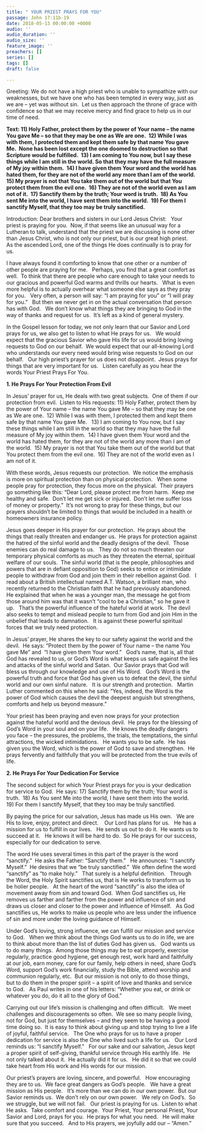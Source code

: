 ```yaml
---
title: " YOUR PRIEST PRAYS FOR YOU"
passage: John 17:11b-19
date: 2018-05-13 00:00:00 +0000
audio: ''
audio_duration: ''
audio_size: ''
feature_image: ''
preachers: []
series: []
tags: []
draft: false

---
```

Greeting: We do not have a high priest who is unable to sympathize with our weaknesses, but we have one who has been tempted in every way, just as we are – yet was without sin.  Let us then approach the throne of grace with confidence so that we may receive mercy and find grace to help us in our time of need.

**Text: 11) Holy Father, protect them by the power of Your name – the name You gave Me – so that they may be one as We are one.  12) While I was with them, I protected them and kept them safe by that name You gave Me.  None has been lost except the one doomed to destruction so that Scripture would be fulfilled.  13) I am coming to You now, but I say these things while I am still in the world. So that they may have the full measure of My joy within them.  14) I have given them Your word and the world has hated them, for they are not of the world any more than I am of the world.  15) My prayer is not that You take them out of the world but that You protect them from the evil one.  16) They are not of the world even as I am not of it.  17) Sanctify them by the truth; Your word is truth.  18) As You sent Me into the world, I have sent them into the world.  19) For them I sanctify Myself, that they too may be truly sanctified.**

Introduction: Dear brothers and sisters in our Lord Jesus Christ:   Your priest is praying for you.  Now, if that seems like an unusual way for a Lutheran to talk, understand that the priest we are discussing is none other than Jesus Christ, who is not only our priest, but is our great high priest.   As the ascended Lord, one of the things He does continually is to pray for us.

I have always found it comforting to know that one other or a number of other people are praying for me.   Perhaps, you find that a great comfort as well.  To think that there are people who care enough to take your needs to our gracious and powerful God warms and thrills our hearts.   What is even more helpful is to actually overhear what someone else says as they pray for you.   Very often, a person will say: “I am praying for you” or “I will pray for you.”   But then we never get in on the actual conversation that person has with God.   We don’t know what things they are bringing to God in the way of thanks and request for us.  It’s left as a kind of general mystery.

In the Gospel lesson for today, we not only learn that our Savior and Lord prays for us, we also get to listen to what He prays for us.   We would expect that the gracious Savior who gave His life for us would bring loving requests to God on our behalf.  We would expect that our all-knowing Lord who understands our every need would bring wise requests to God on our behalf.   Our high priest’s prayer for us does not disappoint.  Jesus prays for things that are very important for us.   Listen carefully as you hear the words Your Priest Prays For You.

**1. He Prays For Your Protection From Evil**

In Jesus’ prayer for us, He deals with two great subjects.  One of them if our protection from evil.  Listen to His requests: 11) Holy Father, protect them by the power of Your name – the name You gave Me – so that they may be one as We are one.  12) While I was with them, I protected them and kept them safe by that name You gave Me.   13) I am coming to You now, but I say these things while I am still in the world so that they may have the full measure of My joy within them.  14) I have given them Your word and the world has hated them, for they are not of the world any more than I am of the world.  15) My prayer is not that You take them out of the world but that You protect them from the evil one.  16) They are not of the world even as I am not of it. 

With these words, Jesus requests our protection.  We notice the emphasis is more on spiritual protection than on physical protection.   When some people pray for protection, they focus more on the physical.  Their prayers go something like this: “Dear Lord, please protect me from harm.  Keep me healthy and safe.  Don’t let me get sick or injured.  Don’t let me suffer loss of money or property.”  It’s not wrong to pray for these things, but our prayers shouldn’t be limited to things that would be included in a health or homeowners insurance policy.

Jesus goes deeper in His prayer for our protection.  He prays about the things that really threaten and endanger us.  He prays for protection against the hatred of the sinful world and the deadly designs of the devil.  Those enemies can do real damage to us.   They do not so much threaten our temporary physical comforts as much as they threaten the eternal, spiritual welfare of our souls.  The sinful world (that is the people, philosophies and powers that are in defiant opposition to God) seeks to entice or intimidate people to withdraw from God and join them in their rebellion against God.   I read about a British intellectual named A.T. Watson, a brilliant man, who recently returned to the Christian faith that he had previously abandoned.   He explained that when he was a younger man, the message he got from those around him was that it wasn’t “cool to be a Christian,” so he gave it up.   That’s the powerful influence of the hateful world at work.  The devil also seeks to tempt and mislead people to turn from God and join Him in the unbelief that leads to damnation.   It is against these powerful spiritual forces that we truly need protection.

In Jesus’ prayer, He shares the key to our safety against the world and the devil.  He says: “Protect them by the power of Your name – the name You gave Me” and  “I have given them Your word.”   God’s name, that is, all that God has revealed to us, or God’s Word is what keeps us safe against the lies and attacks of the sinful world and Satan.  Our Savior prays that God will bless us through our knowledge and use of His Word.   God’s Word is the powerful truth and force that God has given us to defeat the devil, the sinful world and our own sinful nature.   It is our strength and protection.   Martin Luther commented on this when he said: “Yes, indeed, the Word is the power of God which causes the devil the deepest anguish but strengthens, comforts and help us beyond measure.”

Your priest has been praying and even now prays for your protection against the hateful world and the devious devil.  He prays for the blessing of God’s Word in your soul and on your life.   He knows the deadly dangers you face – the pressures, the problems, the trials, the temptations, the sinful attractions, the wicked intimidations.   He wants you to be safe.  He has given you the Word, which is the power of God to save and strengthen.  He prays fervently and faithfully that you will be protected from the true evils of life.

**2. He Prays For Your Dedication For Service**

The second subject for which Your Priest prays for you is your dedication for service to God.  He says: 17) Sanctify them by the truth; Your word is truth.  18) As You sent Me into the world, I have sent them into the world.  19) For them I sanctify Myself, that they too may be truly sanctified.

By paying the price for our salvation, Jesus has made us His own.   We are His to love, enjoy, protect and direct.    Our Lord has plans for us.   He has a mission for us to fulfill in our lives.   He sends us out to do it.  He wants us to succeed at it.   He knows it will be hard to do.  So He prays for our success, especially for our dedication to serve.

The word He uses several times in this part of the prayer is the word “sanctify.”  He asks the Father: “Sanctify them.”   He announces: “I sanctify Myself.”  He desires that we “be truly sanctified.”  We often define the word “sanctify” as “to make holy.”   That surely is a helpful definition.   Through the Word, the Holy Spirit sanctifies us, that is He works to transform us to be holier people.   At the heart of the word “sanctify” is also the idea of movement away from sin and toward God.  When God sanctifies us, He removes us farther and farther from the power and influence of sin and draws us closer and closer to the power and influence of Himself.   As God sanctifies us, He works to make us people who are less under the influence of sin and more under the loving guidance of Himself.

Under God’s loving, strong influence, we can fulfill our mission and service to God.   When we think about the things God wants us to do in life, we are to think about more than the list of duties God has given us.   God wants us to do many things.  Among those things may be to eat properly, exercise regularly, practice good hygiene, get enough rest, work hard and faithfully at our job, earn money, care for our family, help others in need, share God’s Word, support God’s work financially, study the Bible, attend worship and communion regularly, etc.  But our mission is not only to do those things, but to do them in the proper spirit – a spirit of love and thanks and service to God.   As Paul writes in one of his letters: “Whether you eat, or drink or whatever you do, do it all to the glory of God.” 

Carrying out our life’s mission is challenging and often difficult.   We meet challenges and discouragements so often.  We see so many people living, not for God, but just for themselves – and they seem to be having a good time doing so.  It is easy to think about giving up and stop trying to live a life of joyful, faithful service.   The One who prays for us to have a proper dedication for service is also the One who lived such a life for us.   Our Lord reminds us: “I sanctify Myself.”   For our sake and our salvation, Jesus kept a proper spirit of self-giving, thankful service through His earthly life.  He not only talked about it.  He actually did it for us.   He did it so that we could take heart from His work and His words for our mission.

Our priest’s prayers are loving, sincere, and powerful.   How encouraging they are to us.  We face great dangers as God’s people.   We have a great mission as His people.   It’s more than we can do in our own power.  But our Savior reminds us.  We don’t rely on our own power.   We rely on God’s.  So we struggle, but we will not fail.   Our priest is praying for us.  Listen to what He asks.  Take comfort and courage.  Your Priest, Your personal Priest, Your Savior and Lord, prays for you.  He prays for what you need.   He will make sure that you succeed.   And to His prayers, we joyfully add our – “Amen.”